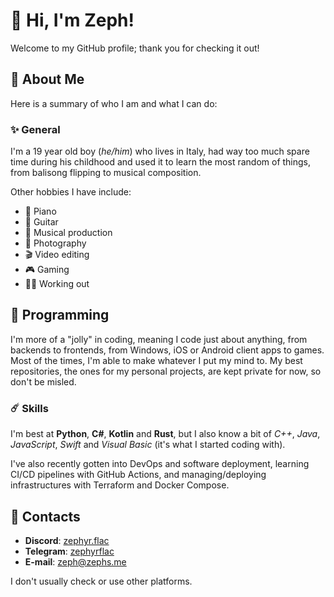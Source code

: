 # 🌙 Hi, I'm Zeph!
Welcome to my GitHub profile; thank you for checking it out!
## 💫 About Me
Here is a summary of who I am and what I can do:

### ✨ General
I'm a 19 year old boy (*he/him*) who lives in Italy, had way too much spare time
during his childhood and used it to learn the most random of things,
from balisong flipping to musical composition.

Other hobbies I have include:
- 🎹 Piano
- 🎸 Guitar
- 🎼 Musical production
- 📸 Photography
- 🎬 Video editing
- 🎮 Gaming
- 🏋️‍♂️ Working out

## 🌟 Programming
I'm more of a "jolly" in coding, meaning I code just about anything, 
from backends to frontends, from Windows, iOS or Android client apps to
games. Most of the times, I'm able to make whatever I put my mind to.
My best repositories, the ones for my personal projects, are kept
private for now, so don't be misled.

### ☄️ Skills
I'm best at **Python**, **C#**, **Kotlin** and **Rust**, but I also know a bit of 
*C++*, *Java*, *JavaScript*, *Swift* and *Visual Basic* (it's what I started coding with).

I've also recently gotten into DevOps and software deployment, learning CI/CD pipelines
with GitHub Actions, and managing/deploying infrastructures with Terraform and Docker Compose.

## 🔭 Contacts
- **Discord**: [zephyr.flac](https://discord.com/users/110107013207306240/)
- **Telegram**: [zephyrflac](https://t.me/zephyrflac)
- **E-mail**: <zeph@zephs.me>
  
I don't usually check or use other platforms.
